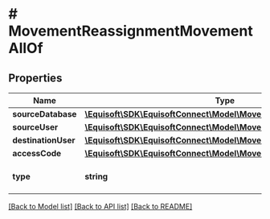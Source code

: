 # # MovementReassignmentMovementAllOf

## Properties

Name | Type | Description | Notes
------------ | ------------- | ------------- | -------------
**sourceDatabase** | [**\Equisoft\SDK\EquisoftConnect\Model\MovementDatabase**](MovementDatabase.md) |  | [optional]
**sourceUser** | [**\Equisoft\SDK\EquisoftConnect\Model\MovementUser**](MovementUser.md) |  | [optional]
**destinationUser** | [**\Equisoft\SDK\EquisoftConnect\Model\MovementUser**](MovementUser.md) |  | [optional]
**accessCode** | [**\Equisoft\SDK\EquisoftConnect\Model\MovementGatewayAccessCode**](MovementGatewayAccessCode.md) |  | [optional]
**type** | **string** |  | [optional] [default to 'REASSIGNMENT']

[[Back to Model list]](../../README.md#models) [[Back to API list]](../../README.md#endpoints) [[Back to README]](../../README.md)
